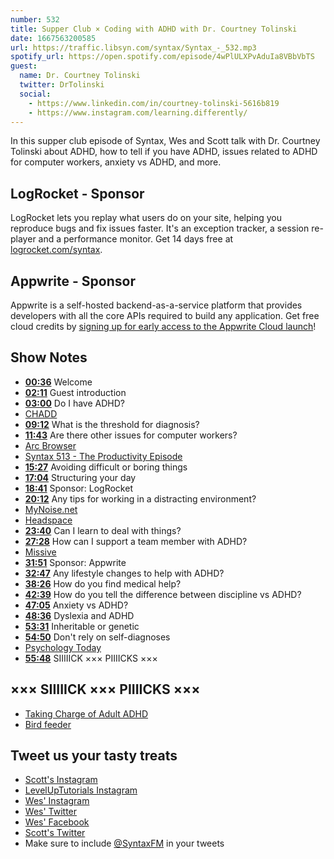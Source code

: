 ```yaml
---
number: 532
title: Supper Club × Coding with ADHD with Dr. Courtney Tolinski
date: 1667563200585
url: https://traffic.libsyn.com/syntax/Syntax_-_532.mp3
spotify_url: https://open.spotify.com/episode/4wPlULXPvAduIa8VBbVbTS
guest:
  name: Dr. Courtney Tolinski 
  twitter: DrTolinski
  social: 
    - https://www.linkedin.com/in/courtney-tolinski-5616b819
    - https://www.instagram.com/learning.differently/
---
```


In this supper club episode of Syntax, Wes and Scott talk with Dr. Courtney Tolinski about ADHD, how to tell if you have ADHD, issues related to ADHD for computer workers, anxiety vs ADHD, and more.

## LogRocket - Sponsor

LogRocket lets you replay what users do on your site, helping you reproduce bugs and fix issues faster. It's an exception tracker, a session re-player and a performance monitor. Get 14 days free at [logrocket.com/syntax](https://logrocket.com/syntax).

## Appwrite - Sponsor

Appwrite is a self-hosted backend-as-a-service platform that provides developers with all the core APIs required to build any application. Get free cloud credits by [signing up for early access to the Appwrite Cloud launch](https://appwrite.io/cloud)!

## Show Notes

* **[00:36](#t=00:36)** Welcome
* **[02:11](#t=02:11)** Guest introduction
* **[03:00](#t=03:00)** Do I have ADHD?
* [CHADD](https://chadd.org)
* **[09:12](#t=09:12)** What is the threshold for diagnosis?
* **[11:43](#t=11:43)** Are there other issues for computer workers?
* [Arc Browser](https://arc.net)
* [Syntax 513 - The Productivity Episode](https://syntax.fm/show/513/the-productivity-episode)
* **[15:27](#t=15:27)** Avoiding difficult or boring things
* **[17:04](#t=17:04)** Structuring your day
* **[18:41](#t=18:41)** Sponsor: LogRocket
* **[20:12](#t=20:12)** Any tips for working in a distracting environment?
* [MyNoise.net](https://mynoise.net)
* [Headspace](https://www.headspace.com)
* **[23:40](#t=23:40)** Can I learn to deal with things?
* **[27:28](#t=27:28)** How can I support a team member with ADHD?
* [Missive](https://missiveapp.com)
* **[31:51](#t=31:51)** Sponsor: Appwrite
* **[32:47](#t=32:47)** Any lifestyle changes to help with ADHD?
* **[38:26](#t=38:26)** How do you find medical help?
* **[42:39](#t=42:39)** How do you tell the difference between discipline vs ADHD?
* **[47:05](#t=47:05)** Anxiety vs ADHD?
* **[48:36](#t=48:36)** Dyslexia and ADHD
* **[53:31](#t=53:31)** Inheritable or genetic
* **[54:50](#t=54:50)** Don't rely on self-diagnoses
* [Psychology Today](https://www.psychologytoday.com/ca)
* **[55:48](#t=55:48)** SIIIIICK ××× PIIIICKS ×××

## ××× SIIIIICK ××× PIIIICKS ×××

* [Taking Charge of Adult ADHD](https://amzn.to/3eB7lq3)
* [Bird feeder](https://amzn.to/3ez95An)

## Tweet us your tasty treats

* [Scott's Instagram](https://www.instagram.com/stolinski/)
* [LevelUpTutorials Instagram](https://www.instagram.com/LevelUpTutorials/)
* [Wes' Instagram](https://www.instagram.com/wesbos/)
* [Wes' Twitter](https://twitter.com/wesbos)
* [Wes' Facebook](https://www.facebook.com/wesbos.developer)
* [Scott's Twitter](https://twitter.com/stolinski)
* Make sure to include [@SyntaxFM](https://twitter.com/SyntaxFM) in your tweets
